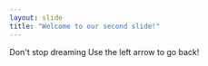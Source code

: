 ```yaml
---
layout: slide
title: "Welcome to our second slide!"
---
```

Don't stop dreaming
Use the left arrow to go back!
